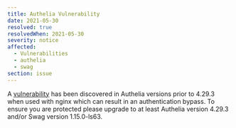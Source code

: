 ```yaml
---
title: Authelia Vulnerability
date: 2021-05-30
resolved: true
resolvedWhen: 2021-05-30
severity: notice
affected:
  - Vulnerabilities
  - authelia
  - swag
section: issue
---
```


A [vulnerability](https://nvd.nist.gov/vuln/detail/CVE-2021-32637) has been discovered in Authelia versions prior to 4.29.3 when used with nginx which can result in an authentication bypass. To ensure you are protected please upgrade to at least Authelia version 4.29.3 and/or Swag version 1.15.0-ls63.
